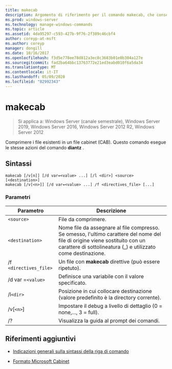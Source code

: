 ```yaml
---
title: makecab
description: Argomento di riferimento per il comando makecab, che consente di raggruppare i file esistenti in un file CAB (con estensione cab).
ms.prod: windows-server
ms.technology: manage-windows-commands
ms.topic: article
ms.assetid: 4da95297-c593-427b-9f76-2f389c46cbf4
author: coreyp-at-msft
ms.author: coreyp
manager: dongill
ms.date: 10/16/2017
ms.openlocfilehash: f3d5e778ee78d812a3ec8c3683b01e0b304a127e
ms.sourcegitcommit: fad2ba64bbc13763772e21ed3eabd010f6a5da34
ms.translationtype: MT
ms.contentlocale: it-IT
ms.lasthandoff: 05/09/2020
ms.locfileid: "82992343"
---
```

# <a name="makecab"></a>makecab

> Si applica a: Windows Server (canale semestrale), Windows Server 2019, Windows Server 2016, Windows Server 2012 R2, Windows Server 2012

Comprimere i file esistenti in un file cabinet (CAB). Questo comando esegue le stesse azioni del comando **diantz** .

## <a name="syntax"></a>Sintassi

```
makecab [/v[n]] [/d var=<value> ...] [/l <dir>] <source> [<destination>]
makecab [/v[<n>]] [/d var=<value> ...] /f <directives_file> [...]
```

### <a name="parameters"></a>Parametri

| Parametro | Descrizione |
| --------- | ----------- |
| `<source>` | File da comprimere. |
| `<destination>` | Nome file da assegnare al file compresso. Se omesso, l'ultimo carattere del nome del file di origine viene sostituito con un carattere di sottolineatura (_) e utilizzato come destinazione. |
| /f `<directives_file>` | Un file con **makecab** direttive (può essere ripetuto). |
| /d var =`<value>` | Definisce una variabile con il valore specificato. |
| /l`<dir>` | Posizione in cui collocare destinazione (valore predefinito è la directory corrente). |
| /v[`<n>`] | Impostare il debug a livello di dettaglio (0 = none,..., 3 = full). |
| /? | Visualizza la guida al prompt dei comandi. |

## <a name="additional-references"></a>Riferimenti aggiuntivi

- [Indicazioni generali sulla sintassi della riga di comando](command-line-syntax-key.md)

- [Formato Microsoft Cabinet](https://docs.microsoft.com/previous-versions/bb417343(v=msdn.10))
